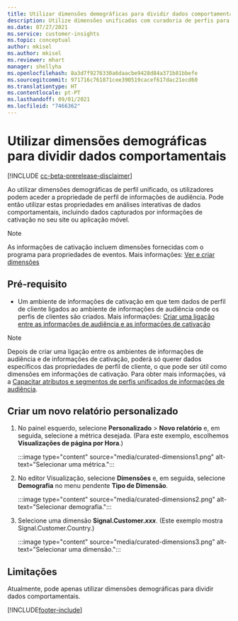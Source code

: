 ```yaml
---
title: Utilizar dimensões demográficas para dividir dados comportamentais (dimensões curadas)
description: Utilize dimensões unificadas com curadoria de perfis para permitir propriedades de perfil de cliente de informações de audiência.
ms.date: 07/27/2021
ms.service: customer-insights
ms.topic: conceptual
author: mkisel
ms.author: mkisel
ms.reviewer: mhart
manager: shellyha
ms.openlocfilehash: 8a3d7f9276330a6daacbe9428d84a371b81bbefe
ms.sourcegitcommit: 971716c761871cee390519cacef617dac21ecd60
ms.translationtype: HT
ms.contentlocale: pt-PT
ms.lasthandoff: 09/01/2021
ms.locfileid: "7466362"
---
```

# <a name="use-demographic-dimensions-for-splitting-behavioral-data"></a>Utilizar dimensões demográficas para dividir dados comportamentais

[!INCLUDE [cc-beta-prerelease-disclaimer](includes/cc-beta-prerelease-disclaimer.md)]

Ao utilizar dimensões demográficas de perfil unificado, os utilizadores podem aceder a propriedade de perfil de informações de audiência. Pode então utilizar estas propriedades em análises interativas de dados comportamentais, incluindo dados capturados por informações de cativação no seu site ou aplicação móvel.

>[!NOTE]
> As informações de cativação incluem dimensões fornecidas com o programa para propriedades de eventos. Mais informações: [Ver e criar dimensões](dimensions.md)

## <a name="prerequisite"></a>Pré-requisito

- Um ambiente de informações de cativação em que tem dados de perfil de cliente ligados ao ambiente de informações de audiência onde os perfis de clientes são criados. Mais informações: [Criar uma ligação entre as informações de audiência e as informações de cativação](integrate-audience-insights-engagement-insights.md)

> [!NOTE]
> Depois de criar uma ligação entre os ambientes de informações de audiência e de informações de cativação, poderá só querer dados específicos das propriedades de perfil de cliente, o que pode ser útil como dimensões em informações de cativação. Para obter mais informações, vá a [Capacitar atributos e segmentos de perfis unificados de informações de audiência](integrate-audience-insights-engagement-insights.md#enable-audience-insights-unified-profiles-attributes-and-segments).

## <a name="create-a-new-custom-report"></a>Criar um novo relatório personalizado

1. No painel esquerdo, selecione **Personalizado** > **Novo relatório** e, em seguida, selecione a métrica desejada. (Para este exemplo, escolhemos **Visualizações de página por Hora**.)

    :::image type="content" source="media/curated-dimensions1.png" alt-text="Selecionar uma métrica.":::

2. No editor Visualização, selecione **Dimensões** e, em seguida, selecione **Demografia** no menu pendente **Tipo de Dimensão**.

    :::image type="content" source="media/curated-dimensions2.png" alt-text="Selecionar demografia.":::

3. Selecione uma dimensão **Signal.Customer.*xxx***. (Este exemplo mostra Signal.Customer.Country.)

    :::image type="content" source="media/curated-dimensions3.png" alt-text="Selecionar uma dimensão.":::
  
## <a name="limitations"></a>Limitações

Atualmente, pode apenas utilizar dimensões demográficas para dividir dados comportamentais.


[!INCLUDE[footer-include](../includes/footer-banner.md)]
